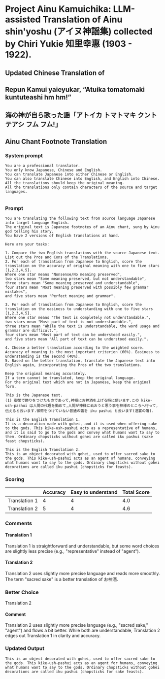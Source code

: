 # Project Ainu Kamuichika: LLM-assisted Translation of Ainu shin'yoshu (アイヌ神謡集) collected by Chiri Yukie 知里幸惠 (1903 - 1922).

## Updated Chinese Translation of

## Repun Kamui yaieyukar, “Atuika tomatomaki kuntuteashi hm hm!” 
## 海の神が自ら歌った謡「アトイカ トマトマキ クントテアシ フム フム!」
## Ainu Chant Footnote Translation

### System prompt
```
You are a professional translator. 
You only know Japanese, Chinese and English. 
You can translate Japanese into either Chinese or English. 
You can also translate Chinese into English, and English into Chinese.
All the translations should keep the original meaning.
All the translations only contain characters of the source and target languages.


```

### Prompt
```
You are translating the following text from source language Japanese into target language English. 
The original text is Japanese footnotes of an Ainu chant, sung by Ainu god telling his story. 
You have 2 versions of English translations at hand.

Here are your tasks:

1. Compare the two English translations with the source Japanese text. List out the Pros and Cons of the Translations.
2. For each of translation from Japanese to English, score the translation on the accuracy of original meaning with one to five stars [1,2,3,4,5].
Where one star means "Nonsense/No meaning preserved",
two stars mean "Some meaning preserved, but not understandable",
three stars mean "Some meaning preserved and understandable",
four stars mean "Most meaning preserved with possibly few grammar mistakes",
and five stars mean "Perfect meaning and grammar".

3. For each of translation from Japanese to English, score the translation on the easiness to understanding with one to five stars [1,2,3,4,5].
Where one star means "The text is completely not understandable.",
two stars mean "Most part of text is not understandable.",
three stars mean "While the text is understandable, the word usage and grammar are difficult.",
four stars mean "Most part of text can be understood easily.",
and five stars mean "All part of text can be understood easily.".

4. Choose a better translation according to the weighted score. Accuracy of meaning is the most important criterion (60%). Easiness to understanding is the second (40%).
5. Based on the better translation, translate the Japanese text into English again, incorporating the Pros of the two translations.

Keep the original meaning accurately. 
If a term cannot be translated, keep the original language.
For the original text which are not in Japanese, keep the original form. 

This is the Japanese text.
(1) 御幣で飾りをつけたものであって,神様にお神酒を上げる時に使います.この kike-ush-pashui は人間の代理を勤めて,人間が神様に云おうと思う事を神様のところへ行って,伝えると云います.御幣をつけていない普通の箸を iku pashui と云います(酒宴の箸).

This is the English Translation 1.
It is a decoration made with gohei, and it is used when offering sake to the gods. This kike-ush-pashui acts as a representative of humans, and it is said to go to the gods and convey what humans want to say to them. Ordinary chopsticks without gohei are called iku pashui (sake feast chopsticks).

This is the English Translation 2.
This is an object decorated with gohei, used to offer sacred sake to the gods. This kike-ush-pashui acts as an agent of humans, conveying what humans want to say to the gods. Ordinary chopsticks without gohei decorations are called iku pashui (chopsticks for feasts).

```
### Scoring

|               | Accuracy | Easy to understand |  Total Score |
| ------------- | -------- | ------------------ | ------------ | 
| Translation 1 | 4 | 4 |  4.0 |
| Translation 2 | 5 | 4 |  4.6 |

### Comments
#### Translation 1
Translation 1 is straightforward and understandable, but some word choices are slightly less precise (e.g., "representative" instead of "agent").

#### Translation 2
Translation 2 uses slightly more precise language and reads more smoothly. The term "sacred sake" is a better translation of お神酒.

### Better Choice
Translation 2
#### Comment
Translation 2 uses slightly more precise language (e.g., "sacred sake," "agent") and flows a bit better. While both are understandable, Translation 2 edges out Translation 1 in clarity and accuracy.

### Updated Output
```
This is an object decorated with gohei, used to offer sacred sake to the gods. This kike-ush-pashui acts as an agent for humans, conveying what humans want to say to the gods. Ordinary chopsticks without gohei decorations are called iku pashui (chopsticks for sake feasts).
```

